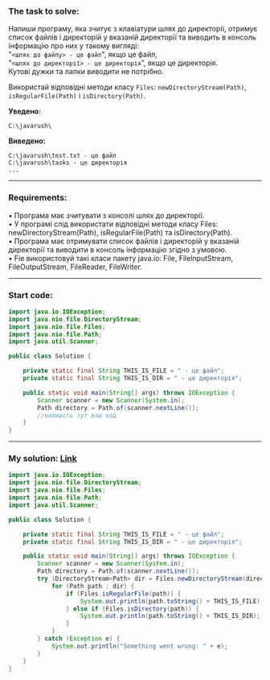 ### **The task to solve:**  

Напиши програму, яка зчитує з клавіатури шлях до директорії, отримує список файлів і директорій у вказаній директорії та виводить в консоль інформацію про них у такому вигляді:  
"`<шлях до файлу> - це файл`", якщо це файл,  
"`<шлях до директорії> - це директорія`", якщо це директорія.  
Кутові дужки та лапки виводити не потрібно.  

Використай відповідні методи класу `Files`: `newDirectoryStream(Path)`, `isRegularFile(Path)` і `isDirectory(Path)`.

**Уведено:**

```
C:\javarush\
```

**Виведено:**

```
C:\javarush\test.txt - це файл
C:\javarush\tasks - це директорія
...
```

---

### **Requirements:**  

• Програма має зчитувати з консолі шлях до директорії.  
• У програмі слід використати відповідні методи класу Files: newDirectoryStream(Path), isRegularFile(Path) та isDirectory(Path).  
• Програма має отримувати список файлів і директорій у вказаній директорії та виводити в консоль інформацію згідно з умовою.  
• Fie використовуй такі класи пакету java.іо: File, FilelnputStream, FileOutputStream, FileReader, FileWriter.

---

### **Start code:**  

```java
import java.io.IOException;
import java.nio.file.DirectoryStream;
import java.nio.file.Files;
import java.nio.file.Path;
import java.util.Scanner;

public class Solution {

    private static final String THIS_IS_FILE = " - це файл";
    private static final String THIS_IS_DIR = " - це директорія";

    public static void main(String[] args) throws IOException {
        Scanner scanner = new Scanner(System.in);
        Path directory = Path.of(scanner.nextLine());
        //напишіть тут ваш код
    }
}
```

---

### **My solution: [Link](./src/Solution.java)**  

```java
import java.io.IOException;
import java.nio.file.DirectoryStream;
import java.nio.file.Files;
import java.nio.file.Path;
import java.util.Scanner;

public class Solution {

    private static final String THIS_IS_FILE = " - це файл";
    private static final String THIS_IS_DIR = " - це директорія";

    public static void main(String[] args) throws IOException {
        Scanner scanner = new Scanner(System.in);
        Path directory = Path.of(scanner.nextLine());
        try (DirectoryStream<Path> dir = Files.newDirectoryStream(directory)) {
            for (Path path : dir) {
                if (Files.isRegularFile(path)) {
                    System.out.println(path.toString() + THIS_IS_FILE);
                } else if (Files.isDirectory(path)) {
                    System.out.println(path.toString() + THIS_IS_DIR);
                }
            }
        } catch (Exception e) {
            System.out.println("Something went wrong: " + e);
        }
    }
}
```

